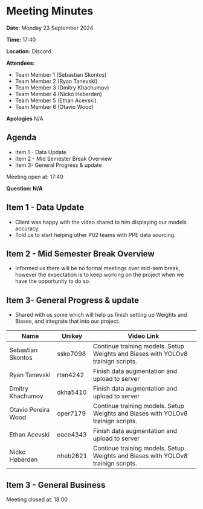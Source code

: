 # Meeting Minutes

**Date:** Monday 23 September 2024

**Time:** 17:40

**Location:** Discord

**Attendees:**

* Team Member 1 (Sebastian Skontos)
* Team Member 2 (Ryan Tanevski)
* Team Member 3 (Dmitry Khachumov)
* Team Member 4 (Nicko Heberden)
* Team Member 5 (Ethan Acevski)
* Team Member 6 (Otavio Wood)

**Apologies**
N/A



## Agenda

* Item 1 - Data Update
* Item 2 - Mid Semester Break Overview
* Item 3- General Progress & update

Meeting open at: 17:40


**Question: N/A**


## Item 1 - Data Update
* Client was happy with the video shared to him displaying our models accuracy
* Told us to start helping other P02 teams with PPE data sourcing.

## Item 2 - Mid Semester Break Overview
* Informed us there will be no formal meetings over mid-sem break, however the expectation is to keep working on the project when we have the opportunity to do so.

## Item 3- General Progress & update
* Shared with us some which will help us finish setting up Weights and Biases, and integrate that into our project.

| Name | Unikey | Video Link |
|--|--|--|
| Sebastian Skontos | ssko7098 | Continue training models. Setup Weights and Biases with YOLOv8 trainign scripts. |
| Ryan Tanevski | rtan4242 | Finish data augmentation and upload to server |
| Dmitry Khachumov | dkha5410 | Finish data augmentation and upload to server |
| Otavio Pereira Wood | oper7179 | Continue training models. Setup Weights and Biases with YOLOv8 trainign scripts. |
| Ethan Acevski | eace4343 | Finish data augmentation and upload to server |
| Nicko Heberden | nheb2621 | Continue training models. Setup Weights and Biases with YOLOv8 trainign scripts. |

## Item 3 - General Business

Meeting closed at:  18:00
